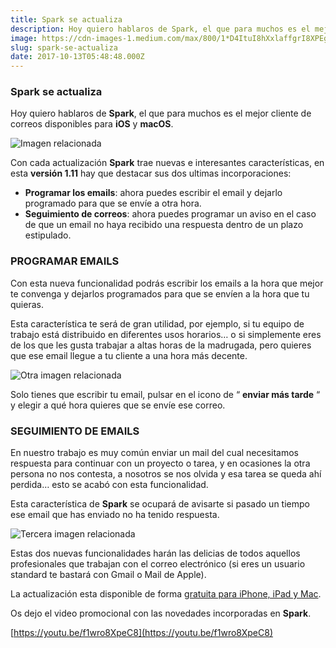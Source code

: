 ```yaml
---
title: Spark se actualiza
description: Hoy quiero hablaros de Spark, el que para muchos es el mejor cliente de correos disponibles para iOS y macOS.
image: https://cdn-images-1.medium.com/max/800/1*D4ItuI8hXxlaffgrI8XPEg.jpeg
slug: spark-se-actualiza
date: 2017-10-13T05:48:48.000Z
---
```


### Spark se actualiza

Hoy quiero hablaros de **Spark**, el que para muchos es el mejor cliente de correos disponibles para **iOS** y **macOS**.

![Imagen relacionada](https://cdn-images-1.medium.com/max/800/1*D4ItuI8hXxlaffgrI8XPEg.jpeg)

Con cada actualización **Spark** trae nuevas e interesantes características, en esta **versión 1.11** hay que destacar sus dos ultimas incorporaciones:

- **Programar los emails**: ahora puedes escribir el email y dejarlo programado para que se envíe a otra hora.
- **Seguimiento de correos**: ahora puedes programar un aviso en el caso de que un email no haya recibido una respuesta dentro de un plazo estipulado.

### PROGRAMAR EMAILS

Con esta nueva funcionalidad podrás escribir los emails a la hora que mejor te convenga y dejarlos programados para que se envíen a la hora que tu quieras.

Esta característica te será de gran utilidad, por ejemplo, si tu equipo de trabajo está distribuido en diferentes usos horarios… o si simplemente eres de los que les gusta trabajar a altas horas de la madrugada, pero quieres que ese email llegue a tu cliente a una hora más decente.

![Otra imagen relacionada](https://cdn-images-1.medium.com/max/800/0*VvLyNV1qI_B3AevD)

Solo tienes que escribir tu email, pulsar en el icono de “ **enviar más tarde** “ y elegir a qué hora quieres que se envíe ese correo.

### SEGUIMIENTO DE EMAILS

En nuestro trabajo es muy común enviar un mail del cual necesitamos respuesta para continuar con un proyecto o tarea, y en ocasiones la otra persona no nos contesta, a nosotros se nos olvida y esa tarea se queda ahí perdida… esto se acabó con esta funcionalidad.

Esta característica de **Spark** se ocupará de avisarte si pasado un tiempo ese email que has enviado no ha tenido respuesta.

![Tercera imagen relacionada](https://cdn-images-1.medium.com/max/800/0*J9LXbLEcQB7GN2gv)

Estas dos nuevas funcionalidades harán las delicias de todos aquellos profesionales que trabajan con el correo electrónico (si eres un usuario standard te bastará con Gmail o Mail de Apple).

La actualización esta disponible de forma [gratuita para iPhone, iPad y Mac](https://blog.readdle.com/spark-becomes-an-indispensable-email-app-for-professionals-by-adding-send-later-and-follow-up-f0060eb07c94).

Os dejo el video promocional con las novedades incorporadas en **Spark**.

[https://youtu.be/f1wro8XpeC8](https://youtu.be/f1wro8XpeC8)
